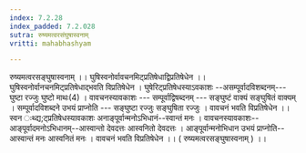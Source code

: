 ```yaml
---
index: 7.2.28
index_padded: 7.2.028
sutra: रुष्यमत्वरसंघुषास्वनाम्
vritti: mahabhashyam

---
```

 रुष्यमत्वरसङ्घुषास्वनाम् ।। घुषिस्वनोर्वावचनमिट्प्रतिषेधाद्विप्रतिषेधेन ।। घुषिस्वनोर्वानचनमिट्प्रतिषेधाद्भवति विप्रतिषेधेन । घुषेरिट्प्रतिषेधस्याऽवकाशः --असम्पूर्वादविशब्दनम्---घुष्टा रज्जुः घुष्टो माथः(4) । वावचनस्यावकाशः --- सम्पूर्वाद्विषब्दनम् --- सङ्घुष्टं वाक्यं सङ्घुषितं वाक्यम् । सम्पूर्वादविशब्दने उभयं प्राप्नोति --- सङ्घुष्टा रज्जुः सङ्घुषिता रज्जुः । वावचनं भवति विप्रतिषेधेन ।। स्वन ःथ्द्य;ट्प्रतिषेधस्यावकाशः अनाङ्पूर्वान्मनोऽभिधानं--स्वान्तं मनः । वावचनस्यावकाशः--आङ्पूर्वादमनोऽभिधानम्--आस्वान्तो देवदत्तः आस्वनितो देवदत्तः । आङ्पूर्वान्मनोभिधान उभयं प्राप्नोति--आस्वान्तं मनः आस्वनितं मनः । वावचनं भवति विप्रतिषेधेन ।। ( रुष्यमत्वरसङ्घुषास्वनाम् ) ।। 